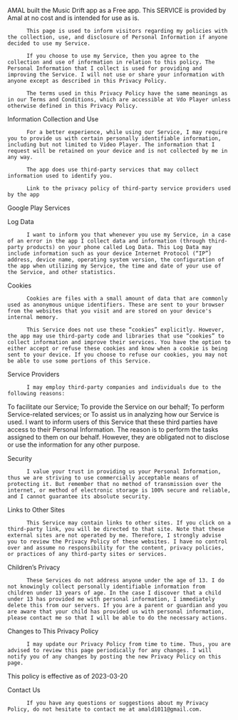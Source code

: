 AMAL built the Music Drift app as a Free app. This SERVICE is provided by Amal at no cost and is intended for use as is.
          
          This page is used to inform visitors regarding my policies with the collection, use, and disclosure of Personal Information if anyone decided to use my Service.
          
          If you choose to use my Service, then you agree to the collection and use of information in relation to this policy. The Personal Information that I collect is used for providing and improving the Service. I will not use or share your information with anyone except as described in this Privacy Policy.
          
          The terms used in this Privacy Policy have the same meanings as in our Terms and Conditions, which are accessible at Vdo Player unless otherwise defined in this Privacy Policy.
          
Information Collection and Use
          
          For a better experience, while using our Service, I may require you to provide us with certain personally identifiable information, including but not limited to Video Player. The information that I request will be retained on your device and is not collected by me in any way.
          
          The app does use third-party services that may collect information used to identify you.
          
          Link to the privacy policy of third-party service providers used by the app
          
Google Play Services
        
Log Data
          
          I want to inform you that whenever you use my Service, in a case of an error in the app I collect data and information (through third-party products) on your phone called Log Data. This Log Data may include information such as your device Internet Protocol (“IP”) address, device name, operating system version, the configuration of the app when utilizing my Service, the time and date of your use of the Service, and other statistics.
Cookies
          
          Cookies are files with a small amount of data that are commonly used as anonymous unique identifiers. These are sent to your browser from the websites that you visit and are stored on your device's internal memory.
          
          This Service does not use these “cookies” explicitly. However, the app may use third-party code and libraries that use “cookies” to collect information and improve their services. You have the option to either accept or refuse these cookies and know when a cookie is being sent to your device. If you choose to refuse our cookies, you may not be able to use some portions of this Service.
          
Service Providers
          
          I may employ third-party companies and individuals due to the following reasons:
          
To facilitate our Service;
To provide the Service on our behalf;
To perform Service-related services; or
To assist us in analyzing how our Service is used.
I want to inform users of this Service that these third parties have access to their Personal Information. The reason is to perform the tasks assigned to them on our behalf. However, they are obligated not to disclose or use the information for any other purpose.
          
Security
          
          I value your trust in providing us your Personal Information, thus we are striving to use commercially acceptable means of protecting it. But remember that no method of transmission over the internet, or method of electronic storage is 100% secure and reliable, and I cannot guarantee its absolute security.
          
Links to Other Sites
          
          This Service may contain links to other sites. If you click on a third-party link, you will be directed to that site. Note that these external sites are not operated by me. Therefore, I strongly advise you to review the Privacy Policy of these websites. I have no control over and assume no responsibility for the content, privacy policies, or practices of any third-party sites or services.
          
Children’s Privacy
          
          These Services do not address anyone under the age of 13. I do not knowingly collect personally identifiable information from children under 13 years of age. In the case I discover that a child under 13 has provided me with personal information, I immediately delete this from our servers. If you are a parent or guardian and you are aware that your child has provided us with personal information, please contact me so that I will be able to do the necessary actions.
          
Changes to This Privacy Policy
          
          I may update our Privacy Policy from time to time. Thus, you are advised to review this page periodically for any changes. I will notify you of any changes by posting the new Privacy Policy on this page.
          
This policy is effective as of 2023-03-20
          
Contact Us
          
          If you have any questions or suggestions about my Privacy Policy, do not hesitate to contact me at amald1011@gmail.com.
